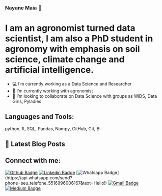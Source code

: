 ### Nayane Maia 👋


# I am an agronomist turned data scientist, I am also a PhD student in agronomy with emphasis on soil science, climate change and artificial intelligence.

- 💻 I’m currently working as a Data Science and Researcher 
- 🌱 I’m currently working with agronomist
- 👯 I’m looking to collaborate on Data Science with groups as WiDS, Data Girls, Pyladies 


## Languages and Tools:
python, R, SQL, Pandas, Numpy, GitHub, Git, BI



## 📕 Latest Blog Posts



## Connect with me:
[![Github Badge](https://img.shields.io/badge/-Github-000?style=flat-square&logo=Github&logoColor=white&link=https://github.com/nayanemaia)](https://github.com/nayanemaia)
[![Linkedin Badge](https://img.shields.io/badge/-LinkedIn-blue?style=flat-square&logo=Linkedin&logoColor=white&link=https://www.linkedin.com/in/nayane-maia/)](https://www.linkedin.com/in/nayane-maia/)
[![Whatsapp Badge](https://img.shields.io/badge/-Whatsapp-4CA143?style=flat-square&labelColor=4CA143&logo=whatsapp&logoColor=white&link=https://api.whatsapp.com/send?phone=seu_telefone_5516996006167&text=Hello!)](https://api.whatsapp.com/send?phone=seu_telefone_5516996006167&text=Hello!)
[![Gmail Badge](https://img.shields.io/badge/-Gmail-c14438?style=flat-square&logo=Gmail&logoColor=white&link=mailto:nayane.maia1@gmail.com)](mailto:nayane.maia1@gmail.com)
[![Medium Badge](https://img.shields.io/badge/-Gmail-c14438?style=flat-square&logo=Gmail&logoColor=white&link=mailto:seu_email)](mailto:seu_email)
 








<!--
**nayanemaia/nayanemaia** is a ✨ _special_ ✨ repository because its `README.md` (this file) appears on your GitHub profile.


